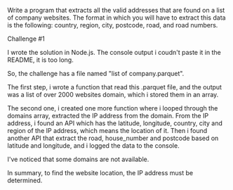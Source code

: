 Write a program that extracts all the valid addresses that are found on a list of company websites. The format in which you will have to extract this data is the following: country, region, city, postcode, road, and road numbers.

Challenge #1 

I wrote the solution in Node.js. The console output i coudn't paste it in the README, it is too long.

So, the challenge has a file named "list of company.parquet".

The first step, i wrote a function that read this .parquet file, and the output was a list of over 2000 websites domain, which i stored them in an array.

The second one, i created one more function where i looped through the domains array, extracted the IP address from the domain. From the IP address, i found an API which has the latitude, longitude, country, city and region of the IP address, which means the location of it. Then i found another API that extract the road, house_number and postcode based on latitude and longitude, and i logged the data to the console.

I've noticed that some domains are not available.

In summary, to find the website location, the IP address must be determined.  

